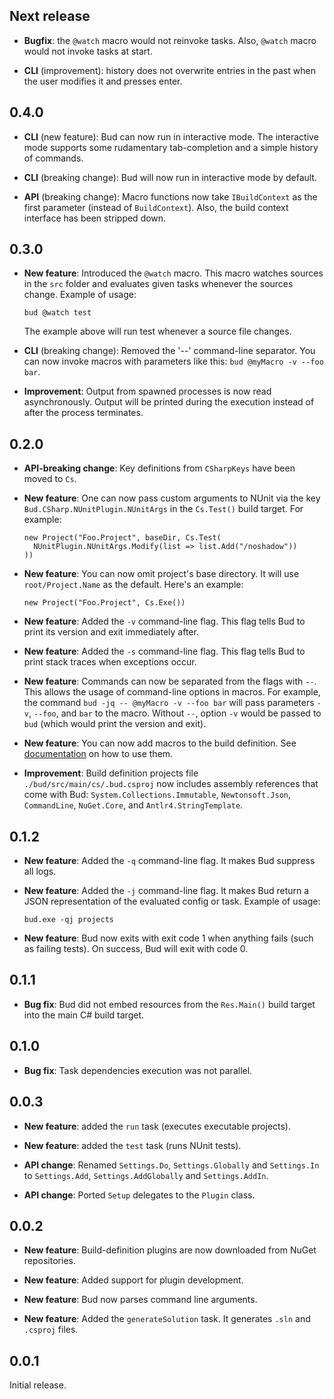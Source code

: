 ## Next release

- __Bugfix__: the `@watch` macro would not reinvoke tasks. Also, `@watch` macro would not invoke tasks at start.

- __CLI__ (improvement): history does not overwrite entries in the past when the user modifies it and presses enter.

## 0.4.0

- __CLI__ (new feature): Bud can now run in interactive mode. The interactive mode supports some rudamentary tab-completion and a simple history of commands.

- __CLI__ (breaking change): Bud will now run in interactive mode by default.

- __API__ (breaking change): Macro functions now take `IBuildContext` as the first parameter (instead of `BuildContext`). Also, the build context interface has been stripped down.

## 0.3.0

- __New feature__: Introduced the `@watch` macro. This macro watches sources in the `src` folder and evaluates given tasks whenever the sources change. Example of usage:


    ```language-bash
    bud @watch test
    ```

    The example above will run test whenever a source file changes.

- __CLI__ (breaking change): Removed the '--' command-line separator. You can now invoke macros with parameters like this: `bud @myMacro -v --foo bar`.

- __Improvement__: Output from spawned processes is now read asynchronously. Output will be printed during the execution instead of after the process terminates.

## 0.2.0

- __API-breaking change__: Key definitions from `CSharpKeys` have been moved to `Cs`.

- __New feature__: One can now pass custom arguments to NUnit via the key `Bud.CSharp.NUnitPlugin.NUnitArgs` in the `Cs.Test()` build target. For example:

    ```language-csharp
    new Project("Foo.Project", baseDir, Cs.Test(
      NUnitPlugin.NUnitArgs.Modify(list => list.Add("/noshadow"))
    ))
    ```

- __New feature__: You can now omit project's base directory. It will use `root/Project.Name` as the default. Here's an example:

    ```language-csharp
    new Project("Foo.Project", Cs.Exe())
    ```

- __New feature__: Added the `-v` command-line flag. This flag tells Bud to print its version and exit immediately after.

- __New feature__: Added the `-s` command-line flag. This flag tells Bud to print stack traces when exceptions occur.

- __New feature__: Commands can now be separated from the flags with `--`. This allows the usage of command-line options in macros. For example, the command `bud -jq -- @myMacro -v --foo bar` will pass parameters `-v`, `--foo`, and `bar` to the macro. Without `--`, option `-v` would be passed to `bud` (which would print the version and exit).

- __New feature__: You can now add macros to the build definition. See [documentation](http://bud.urbas.si/Docs/Guide#Macros) on how to use them.

- __Improvement__: Build definition projects file `./bud/src/main/cs/.bud.csproj` now includes assembly references that come with Bud: `System.Collections.Immutable`, `Newtonsoft.Json`, `CommandLine`, `NuGet.Core`, and `Antlr4.StringTemplate`.

## 0.1.2

- __New feature__: Added the `-q` command-line flag. It makes Bud suppress all logs.

- __New feature__: Added the `-j` command-line flag. It makes Bud return a JSON representation of the evaluated config or task. Example of usage:

    ```
    bud.exe -qj projects
    ```

- __New feature__: Bud now exits with exit code 1 when anything fails (such as failing tests). On success, Bud will exit with code 0.

## 0.1.1

- __Bug fix__: Bud did not embed resources from the `Res.Main()` build target into the main C# build target.

## 0.1.0

- __Bug fix__: Task dependencies execution was not parallel.

## 0.0.3

- __New feature__: added the `run` task (executes executable projects).

- __New feature__: added the `test` task (runs NUnit tests).

- __API change__: Renamed `Settings.Do`, `Settings.Globally` and `Settings.In` to `Settings.Add`, `Settings.AddGlobally` and `Settings.AddIn`.

- __API change__: Ported `Setup` delegates to the `Plugin` class.

## 0.0.2

- __New feature__: Build-definition plugins are now downloaded from NuGet repositories.

- __New feature__: Added support for plugin development.

- __New feature__: Bud now parses command line arguments.

- __New feature__: Added the `generateSolution` task. It generates `.sln` and `.csproj` files.

## 0.0.1

Initial release.
